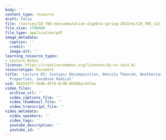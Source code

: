 ```yaml
---
body: ''
content_type: resource
draft: false
file: /courses/18-706-noncommutative-algebra-spring-2023/mit18_706_s23_lec03.pdf
file_size: 1796400
file_type: application/pdf
image_metadata:
  caption: ''
  credit: ''
  image-alt: ''
learning_resource_types:
- Lecture Notes
license: https://creativecommons.org/licenses/by-nc-sa/4.0/
resourcetype: Document
title: 'Lecture 03: Isotypic Decomposition, Density Theorem, Noetherian and Artinian
  Properties, Jacobson Radical'
uid: 66254377-5b4b-45f4-8c90-bb596ac5efaa
video_files:
  archive_url: ''
  video_captions_file: ''
  video_thumbnail_file: ''
  video_transcript_file: ''
video_metadata:
  video_speakers: ''
  video_tags: ''
  youtube_description: ''
  youtube_id: ''
---
```

